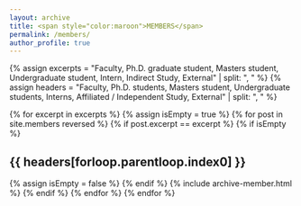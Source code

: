 ```yaml
---
layout: archive
title: <span style="color:maroon">MEMBERS</span> 
permalink: /members/
author_profile: true
---
```



{% assign excerpts = "Faculty, Ph.D. graduate student, Masters student, Undergraduate student, Intern, Indirect Study, External" | split: ", " %}
{% assign headers = "Faculty, Ph.D. students, Masters student, Undergraduate students, Interns, Affiliated / Independent Study, External" | split: ", " %}

{% for excerpt in excerpts %}
	{% assign isEmpty = true %}
	{% for post in site.members reversed %}
	    {% if post.excerpt == excerpt %}
			{% if isEmpty %}
<h2> {{ headers[forloop.parentloop.index0] }} </h2>
				{% assign isEmpty = false %}
			{% endif %}
			{% include archive-member.html %}
		{% endif %}
	{% endfor %}
{% endfor %}



